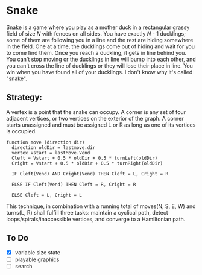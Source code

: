 # Snake
Snake is a game where you play as a mother duck in a rectangular grassy field of size *N* with fences on all sides. You have exactly *N* - 1 ducklings; some of them are following you in a line and the rest are hiding somewhere in the field. One at a time, the ducklings come out of hiding and wait for you to come find them. Once you reach a duckling, it gets in line behind you. You can't stop moving or the ducklings in line will bump into each other, and you can't cross the line of ducklings or they will lose their place in line. You win when you have found all of your ducklings. I don't know why it's called "snake".

## Strategy:
A vertex is a point that the snake can occupy. A corner is any set of four adjacent vertices, or two vertices on the exterior of the graph. A corner starts unassigned and must be assigned L or R as long as one of its vertices is occupied.

    function move (direction dir)
      direction oldDir = lastmove.dir
      vertex Vstart = lastMove.Vend
      Cleft = Vstart + 0.5 * oldDir + 0.5 * turnLeft(oldDir)
      Cright = Vstart + 0.5 * oldDir + 0.5 * turnRight(oldDir)

      IF Cleft(Vend) AND Cright(Vend) THEN Cleft = L, Cright = R

      ELSE IF Cleft(Vend) THEN Cleft = R, Cright = R

      ELSE Cleft = L, Cright = L

This technique, in combination with a running total of moves(N, S, E, W) and turns(L, R) shall fulfill three tasks: maintain a cyclical path, detect loops/spirals/inaccessible vertices, and converge to a Hamiltonian path.

## To Do
- [x] variable size state
- [ ] playable graphics
- [ ] search